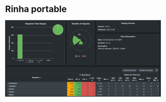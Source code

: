 # Rinha portable

<img src="https://github.com/Lothyriel/rinha_backend_2024_q1/blob/main/results.png" alt="resultado" />
